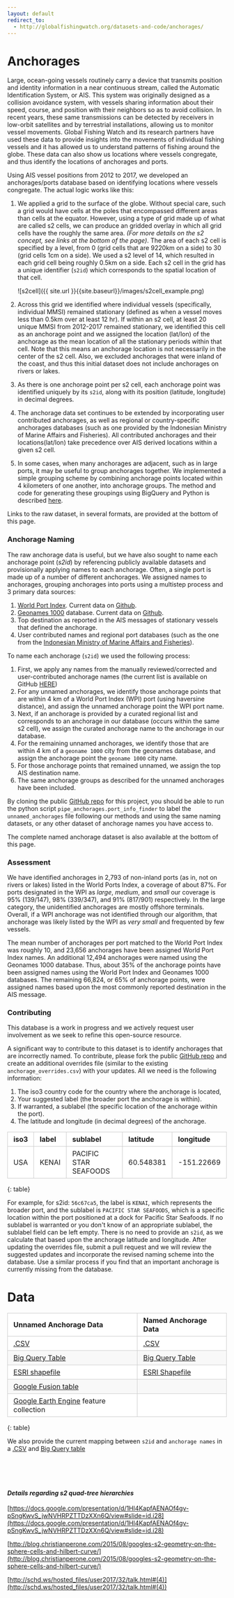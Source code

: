 ```yaml
---
layout: default
redirect_to:
  - http://globalfishingwatch.org/datasets-and-code/anchorages/
---
```


<style>
table {
  padding: 0; }
  table tr {
    border-top: 1px solid #cccccc;
    background-color: white;
    margin: 0;
    padding: 0; }
    table tr:nth-child(2n) {
      background-color: #f8f8f8; }
    table tr th {
      font-weight: bold;
      border: 1px solid #cccccc;
      text-align: left;
      margin: 0;
      padding: 6px 13px; }
    table tr td {
      border: 1px solid #cccccc;
      text-align: left;
      margin: 0;
      padding: 6px 13px; }
    table tr th :first-child, table tr td :first-child {
      margin-top: 0; }
    table tr th :last-child, table tr td :last-child {
      margin-bottom: 0; }
</style>

# Anchorages

Large, ocean-going vessels routinely carry a device that transmits position and identity information in a near continuous stream, called the Automatic Identification System, or AIS. This system was originally designed as a collision avoidance system, with vessels sharing information about their speed, course, and position with their neighbors so as to avoid collision. In recent years, these same transmissions can be detected by receivers in low-orbit satellites and by terrestrial installations, allowing us to monitor vessel movements. Global Fishing Watch and its research partners have used these data to provide insights into the movements of individual fishing vessels and it has allowed us to understand patterns of fishing around the globe. These data can also show us locations where vessels congregate, and thus identify the locations of anchorages and ports.  
  
Using AIS vessel positions from 2012 to 2017, we developed an anchorages/ports database based on identifying locations where vessels congregate. The actual logic works like this:
  
1. We applied a grid to the surface of the globe. Without special care, such a grid would have cells at the poles that encompassed different areas than cells at the equator. However, using a type of grid made up of what are called s2 cells, we can produce an gridded overlay in which all grid cells have the roughly the same area. _(For more details on the s2 concept, see links at the bottom of the page)_. The area of each s2 cell is specified by a level, from 0 (grid cells that are 9220km on a side) to 30 (grid cells 1cm on a side). We used a s2 level of 14, which resulted in each grid cell being roughly 0.5km on a side. Each s2 cell in the grid has a unique identifier (`s2id`) which corresponds to the spatial location of that cell.    
  
    ![s2cell]({{ site.url }}{{site.baseurl}}/images/s2cell_example.png)


2. Across this grid we identified where individual vessels (specifically, individual MMSI) remained stationary (defined as when a vessel moves less than 0.5km over at least 12 hr). If within an s2 cell, at least 20 unique MMSI from 2012-2017 remained stationary, we identified this cell as an anchorage point and we assigned the location (lat/lon) of the anchorage as the mean location of all the stationary periods within that cell. Note that this means an anchorage location is not necessarily in the center of the s2 cell. Also, we excluded anchorages that were inland of the coast, and thus this initial dataset does not include anchorages on rivers or lakes.
3. As there is one anchorage point per s2 cell, each anchorage point was identified uniquely by its `s2id`, along with its position (latitude, longitude) in decimal degrees.
4. The anchorage data set continues to be extended by incorporating user contributed anchorages, as well as regional or country-specific anchorages databases (such as one provided by the Indonesian Ministry of Marine Affairs and Fisheries). All contributed anchorages and their locations(lat/lon) take precedence over AIS derived locations within a given s2 cell.  
5. In some cases, when many anchorages are adjacent, such as in large ports, it may be useful to group anchorages together. We implemented a simple grouping scheme by combining anchorage points located within 4 kilometers of one another, into anchorage groups. The method and code for generating these groupings using BigQuery and Python is described [here](https://github.com/GlobalFishingWatch/data-blog-code/blob/master/2017/11/AssigningAnchorageGroups.ipynb).

Links to the raw dataset, in several formats, are provided at the bottom of this page.  

### Anchorage Naming

The raw anchorage data is useful, but we have also sought to name each anchorage point (_s2id_) by referencing publicly available datasets and provisionally applying names to each anchorage. Often, a single port is made up of a number of different anchorages. We assigned names to anchorages, grouping anchorages into ports using a multistep process and 3 primary data sources:  

1. [World Port Index](http://msi.nga.mil/NGAPortal/MSI.portal?_nfpb=true&_pageLabel=msi_portal_page_62&pubCode=0015). Current data on [Github](https://github.com/GlobalFishingWatch/anchorages_pipeline/blob/master/pipe_anchorages/data/port_lists/WPI_ports.csv).
2. [Geonames 1000](http://download.geonames.org/export/dump/cities1000.zip) database. Current data on [Github](https://github.com/GlobalFishingWatch/anchorages_pipeline/blob/master/pipe_anchorages/data/port_lists/geonames_1000.csv).
3. Top destination as reported in the AIS messages of stationary vessels that defined the anchorage.
4. User contributed names and regional port databases (such as the one from the [Indonesian Ministry of Marine Affairs and Fisheries](http://pipp.djpt.kkp.go.id/)).

To name each anchorage (`s2id`) we used the following process:  

1. First, we apply any names from the manually reviewed/corrected and user-contributed anchorage names (the current list is available on GitHub [HERE](https://github.com/GlobalFishingWatch/anchorages_pipeline/blob/master/pipe_anchorages/data/port_lists/anchorage_overrides.csv))     
2. For any unnamed anchorages, we identify those anchorage points that are within 4 km of a World Port Index (WPI) port (using haversine distance), and assign the unnamed anchorage point the WPI port name.  
3. Next, if an anchorage is provided by a curated regional list and corresponds to an anchorage in our database (occurs within the same s2 cell), we assign the curated anchorage name to the anchorage in our database.  
4. For the remaining unnamed anchorages, we identify those that are within 4 km of a `geoname 1000` city from the geonames database, and assign the anchorage point the `geoname 1000` city name.  
5. For those anchorage points that remained unnamed, we assign the top AIS destination name.
6. The same anchorage groups as described for the unnamed anchorages have been included.  
  
By cloning the public [GitHub repo](https://github.com/GlobalFishingWatch/anchorages_pipeline) for this project, you should be able to run the python script `pipe_anchorages.port_info_finder` to label the `unnamed_anchorages` file following our methods and using the same naming datasets, or any other dataset of anchorage names you have access to.  

The complete named anchorage dataset is also available at the bottom of this page.
  

### Assessment
We have identified anchorages in 2,793 of non-inland ports (as in, not on rivers or lakes) listed in the World Ports Index, a coverage of about 87%. For ports designated in the WPI as *large*, *medium*, and *small* our coverage is 95% (139/147), 98% (339/347), and 91% (817/901) respectively. In the large category, the unidentified anchorages are mostly offshore terminals. Overall, if a WPI anchorage was not identified through our algorithm, that anchorage was likely listed by the WPI as _very small_ and frequented by few vessels.  

The mean number of anchorages per port matched to the World Port Index was roughly 10, and 23,656 anchorages have been assigned World Port Index names. An additional 12,494 anchorages were named using the Geonames 1000 database. Thus, about 35% of the anchorage points have been assigned names using the World Port Index and Geonames 1000 databases. The remaining 66,824, or 65% of anchorage points, were assigned names based upon the most commonly reported destination in the AIS message. 


### Contributing

This database is a work in progress and we actively request user involvement as we seek to refine this open-source resource.  

A significant way to contribute to this dataset is to identify anchorages that are incorrectly named. To contribute, please fork the public [GitHub repo](https://github.com/GlobalFishingWatch/anchorages_pipeline) and create an additional overrides file (similar to the existing `anchorage_overrides.csv`) with your updates. All we need is the following information: 

1. The iso3 country code for the country where the anchorage is located,  
2. Your suggested label (the broader port the anchorage is within).  
3. If warranted, a sublabel (the specific location of the anchorage within the port).  
4. The latitude and longitude (in decimal degrees) of the anchorage.  
  
| iso3 | label   |       sublabel      | latitude  | longitude  |
|------|---------|---------------------|-----------|------------|
| USA  |  KENAI  |PACIFIC STAR SEAFOODS| 60.548381 | -151.22669 |  
{: table}
  
  
For example, for s2id: `56c67ca5`, the label is `KENAI`, which represents the broader port, and the sublabel is `PACIFIC STAR SEAFOODS`, which is a specific location within the port positioned at a dock for Pacific Star Seafoods. If no sublabel is warranted or you don't know of an appropriate sublabel, the sublabel field can be left empty. There is no need to provide an `s2id`, as we calculate that based upon the anchorage latitude and longitude. After updating the overrides file, submit a pull request and we will review the suggested updates and incorporate the revised naming scheme into the database. Use a similar process if you find that an important anchorage is currently missing from the database.  
  

# Data  
  
  
| Unnamed Anchorage Data | Named Anchorage Data   |
|-----------------------|--------------------------|
|   [.CSV](https://storage.googleapis.com/gfw_public_data/unnamed_anchorages_csv_20171120.zip) | [.CSV](https://storage.googleapis.com/gfw_public_data/named_anchorages_csv_20171120.zip)|
[Big Query Table](https://bigquery.cloud.google.com/table/global-fishing-watch:gfw_public_data.unnamed_anchorages_20171120?pli=1)| [Big Query Table](https://bigquery.cloud.google.com/table/global-fishing-watch:gfw_public_data.named_anchorages_20171120?pli=1) |  
[ESRI shapefile](https://storage.googleapis.com/gfw_public_data/unnamed_anchorages_20171120_shp.zip) | [ESRI Shapefile](https://storage.googleapis.com/gfw_public_data/named_anchorages_20171120_shp.zip)| 
[Google Fusion table](https://fusiontables.google.com/data?docid=1ueDQbxhbMgakyPwWDLoCs9xhgEz1YtJqxhDrXUZz#map:id=3)  | | 
[Google Earth Engine](https://code.earthengine.google.com/3766c8b2d8008e823af9745ddd127480) feature collection  | |  
{: table}  
   
We also provide the current mapping between `s2id` and `anchorage names`  in a
[.CSV](https://storage.googleapis.com/gfw_public_data/s2id_label_mapping_20171120_csv.zip) and 
[Big Query table](https://bigquery.cloud.google.com/table/global-fishing-watch:gfw_public_data.s2id_anchoragename_map_20171120?pli=1&tab=schema)  
  
 <br>
 <br>
 <br> 
  
#### _Details regarding s2 quad-tree hierarchies_

[https://docs.google.com/presentation/d/1Hl4KapfAENAOf4gv-pSngKwvS_jwNVHRPZTTDzXXn6Q/view#slide=id.i28](https://docs.google.com/presentation/d/1Hl4KapfAENAOf4gv-pSngKwvS_jwNVHRPZTTDzXXn6Q/view#slide=id.i28)

[http://blog.christianperone.com/2015/08/googles-s2-geometry-on-the-sphere-cells-and-hilbert-curve/](http://blog.christianperone.com/2015/08/googles-s2-geometry-on-the-sphere-cells-and-hilbert-curve/)

[http://schd.ws/hosted_files/user2017/32/talk.html#(4)](http://schd.ws/hosted_files/user2017/32/talk.html#(4))
